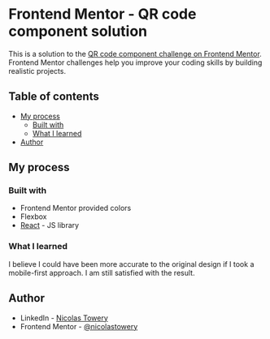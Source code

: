# Frontend Mentor - QR code component solution

This is a solution to the [QR code component challenge on Frontend Mentor](https://www.frontendmentor.io/challenges/qr-code-component-iux_sIO_H). Frontend Mentor challenges help you improve your coding skills by building realistic projects.

## Table of contents

- [My process](#my-process)
  - [Built with](#built-with)
  - [What I learned](#what-i-learned)
- [Author](#author)

## My process

### Built with

- Frontend Mentor provided colors
- Flexbox
- [React](https://reactjs.org/) - JS library

### What I learned

I believe I could have been more accurate to the original design if I took a mobile-first approach. I am still satisfied with the result.

## Author

- LinkedIn - [Nicolas Towery](https://www.linkedin.com/in/nicolas-towery-933538279/)
- Frontend Mentor - [@nicolastowery](https://www.frontendmentor.io/profile/nicolastowery)
